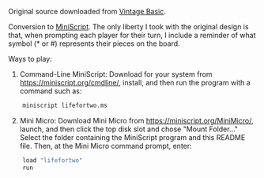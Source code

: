 Original source downloaded from [Vintage Basic](http://www.vintage-basic.net/games.html).

Conversion to [MiniScript](https://miniscript.org).  The only liberty I took with the original design is that, when prompting each player for their turn, I include a reminder of what symbol (* or #) represents their pieces on the board.

Ways to play:

1. Command-Line MiniScript:
Download for your system from https://miniscript.org/cmdline/, install, and then run the program with a command such as:

```py
	miniscript lifefortwo.ms
```
2. Mini Micro:
Download Mini Micro from https://miniscript.org/MiniMicro/, launch, and then click the top disk slot and chose "Mount Folder..."  Select the folder containing the MiniScript program and this README file.  Then, at the Mini Micro command prompt, enter:

```py
	load "lifefortwo"
	run
```
